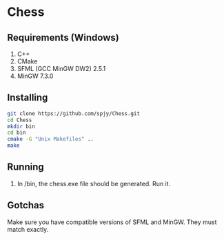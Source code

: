 # Chess

## Requirements (Windows)

1. C++
2. CMake
3. SFML (GCC MinGW DW2) 2.5.1
4. MinGW 7.3.0

## Installing

```bash
git clone https://github.com/spjy/Chess.git
cd Chess
mkdir bin
cd bin
cmake -G "Unix Makefiles" ..
make
```

## Running

1. In /bin, the chess.exe file should be generated. Run it.

## Gotchas

Make sure you have compatible versions of SFML and MinGW. They must match exactly.
